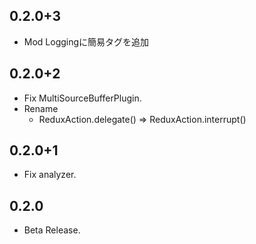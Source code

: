 ## 0.2.0+3

* Mod Loggingに簡易タグを追加

## 0.2.0+2

* Fix MultiSourceBufferPlugin.
* Rename
    * ReduxAction.delegate() => ReduxAction.interrupt()


## 0.2.0+1

* Fix analyzer.

## 0.2.0

* Beta Release.
